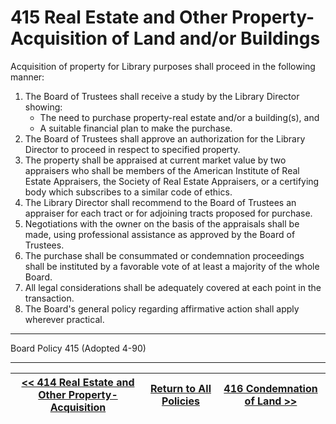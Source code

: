 # 415 Real Estate and Other Property-Acquisition of Land and/or Buildings

Acquisition of property for Library purposes shall proceed in the following manner:

1. The Board of Trustees shall receive a study by the Library Director showing:
   - The need to purchase property-real estate and/or a building(s), and
   - A suitable financial plan to make the purchase.
2. The Board of Trustees shall approve an authorization for the Library Director to proceed in respect to specified property.
3. The property shall be appraised at current market value by two appraisers who shall be members of the American Institute of Real Estate Appraisers, the Society of Real Estate Appraisers, or a certifying body which subscribes to a similar code of ethics.
4. The Library Director shall recommend to the Board of Trustees an appraiser for each tract or for adjoining tracts proposed for purchase.
5. Negotiations with the owner on the basis of the appraisals shall be made, using professional assistance as approved by the Board of Trustees.
6. The purchase shall be consummated or condemnation proceedings shall be instituted by a favorable vote of at least a majority of the whole Board.
7. All legal considerations shall be adequately covered at each point in the transaction.
8. The Board's general policy regarding affirmative action shall apply wherever practical.

---

Board Policy 415 (Adopted 4-90)

---
[<< 414 Real Estate and Other Property-Acquisition](/policies/400-facilities-equipment/414.md) | [Return to All Policies](/policies/) | [416 Condemnation of Land >>](/policies/400-facilities-equipment/416.md)
--- | --- | ---
